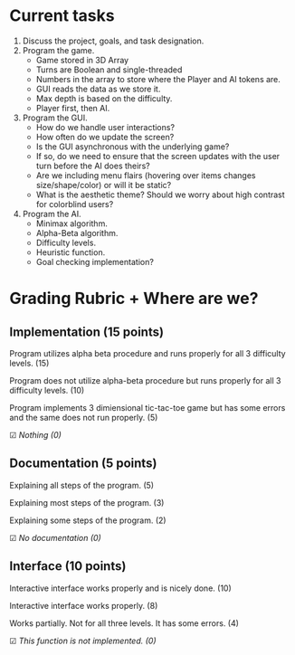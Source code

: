 # Current tasks

<ol>
  <li>Discuss the project, goals, and task designation.</li>
  <li>Program the game.
    <ul>
      <li>Game stored in 3D Array</li>
      <li>Turns are Boolean and single-threaded</li>
      <li>Numbers in the array to store where the Player and AI tokens are.</li>
      <li>GUI reads the data as we store it.</li>
      <li>Max depth is based on the difficulty.</li>
      <li>Player first, then AI.</li>
    </ul>
  </li>
  <li>Program the GUI.
    <ul>
      <li>How do we handle user interactions?</li>
      <li>How often do we update the screen?</li>
      <li>Is the GUI asynchronous with the underlying game?</li>
      <li>If so, do we need to ensure that the screen updates with the user turn before the AI does theirs?</li>
      <li>Are we including menu flairs (hovering over items changes size/shape/color) or will it be static?</li>
      <li>What is the aesthetic theme? Should we worry about high contrast for colorblind users?</li>
    </ul>
  </li>
  <li>Program the AI.
    <ul>
      <li>Minimax algorithm.</li>
      <li>Alpha-Beta algorithm.</li>
      <li>Difficulty levels.</li>
      <li>Heuristic function.</li>
      <li>Goal checking implementation?</li>
    </ul>
  </li>
</ol>

# Grading Rubric + Where are we?

## Implementation (15 points)

Program utilizes alpha beta procedure and runs properly for all 3 difficulty levels. (15)

Program does not utilize alpha-beta procedure but runs properly for all 3 difficulty levels. (10)

Program implements 3 dimiensional tic-tac-toe game but has some errors and the same does not run properly. (5)

&#x2611; *Nothing (0)*

## Documentation (5 points)

Explaining all steps of the program. (5)

Explaining most steps of the program. (3)

Explaining some steps of the program. (2)

&#x2611; *No documentation (0)*

## Interface (10 points)

Interactive interface works properly and is nicely done. (10)

Interactive interface works properly. (8)

Works partially. Not for all three levels. It has some errors. (4)

&#x2611; *This function is not implemented. (0)*
